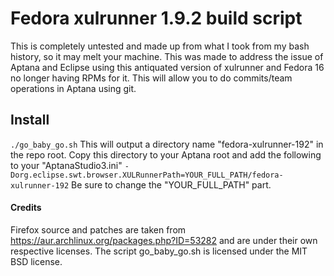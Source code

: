  # Fedora xulrunner 1.9.2 build script
 This is completely untested and made up from what
 I took from my bash history, so it may melt your machine.
 This was made to address the issue of Aptana and Eclipse using this
 antiquated version of xulrunner and Fedora 16 no longer having RPMs for it.
 This will allow you to do commits/team operations in Aptana using git.
 
 ## Install
 `./go_baby_go.sh`
 This will output a directory name "fedora-xulrunner-192" in the repo root.
 Copy this directory to your Aptana root and add the following to your "AptanaStudio3.ini"
 `-Dorg.eclipse.swt.browser.XULRunnerPath=YOUR_FULL_PATH/fedora-xulrunner-192`
 Be sure to change the "YOUR_FULL_PATH" part.
 
 #### Credits
 Firefox source and patches are taken from https://aur.archlinux.org/packages.php?ID=53282
 and are under their own respective licenses. The script go_baby_go.sh 
 is licensed under the MIT BSD license.
